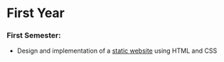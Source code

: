 # First Year

### First Semester:
- Design and implementation of a [static website](https://arthurmirowski.github.io/my-website/) using HTML and CSS

